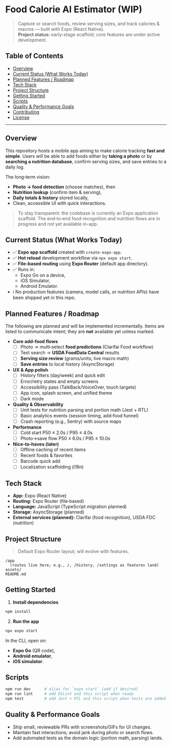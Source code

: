 # Food Calorie AI Estimator (WIP)

> Capture or search foods, review serving sizes, and track calories & macros — built with Expo (React Native).  
> **Project status:** early-stage scaffold; core features are under active development.

## Table of Contents
- [Overview](#overview)
- [Current Status (What Works Today)](#current-status-what-works-today)
- [Planned Features / Roadmap](#planned-features--roadmap)
- [Tech Stack](#tech-stack)
- [Project Structure](#project-structure)
- [Getting Started](#getting-started)
- [Scripts](#scripts)
- [Quality & Performance Goals](#quality--performance-goals)
- [Contributing](#contributing)
- [License](#license)

---

## Overview
This repository hosts a mobile app aiming to make calorie tracking **fast and simple**. Users will be able to add foods either by **taking a photo** or by **searching a nutrition database**, confirm serving sizes, and save entries to a daily log.

The long‑term vision:
- **Photo → food detection** (choose matches), then
- **Nutrition lookup** (confirm item & serving),
- **Daily totals & history** stored locally,
- Clean, accessible UI with quick interactions.

> To stay transparent: the codebase is currently an Expo application scaffold. The end‑to‑end food recognition and nutrition flows are in progress and not yet available in-app.

## Current Status (What Works Today)
- ✅ **Expo app scaffold** created with `create-expo-app`.
- ✅ **Hot reload** development workflow via `npx expo start`.
- ✅ **File‑based routing** using **Expo Router** (default app directory).
- ✅ Runs in:
    - Expo Go on a device,
    - iOS Simulator,
    - Android Emulator.
- ℹ️ No production features (camera, model calls, or nutrition APIs) have been shipped yet in this repo.

## Planned Features / Roadmap
The following are planned and will be implemented incrementally. Items are listed to communicate intent; they are **not** available yet unless marked.

- **Core add‑food flows**
    - [ ] Photo → multi‑select **food predictions** (Clarifai Food workflow)
    - [ ] Text search → **USDA FoodData Central** results
    - [ ] **Serving size review** (grams/units; live macro math)
    - [ ] **Save entries** to local history (AsyncStorage)

- **UX & App polish**
    - [ ] History filters (day/week) and quick edit
    - [ ] Error/retry states and empty screens
    - [ ] Accessibility pass (TalkBack/VoiceOver, touch targets)
    - [ ] App icon, splash screen, and unified theme
    - [ ] Dark mode

- **Quality & Observability**
    - [ ] Unit tests for nutrition parsing and portion math (Jest + RTL)
    - [ ] Basic analytics events (session timing, add‑food funnel)
    - [ ] Crash reporting (e.g., Sentry) with source maps

- **Performance**
    - [ ] Cold start P50 ≤ 2.0s / P95 ≤ 4.0s
    - [ ] Photo→save flow P50 ≤ 6.0s / P95 ≤ 10.0s

- **Nice‑to‑haves (later)**
    - [ ] Offline caching of recent items
    - [ ] Recent foods & favorites
    - [ ] Barcode quick add
    - [ ] Localization scaffolding (i18n)

## Tech Stack
- **App:** Expo (React Native)
- **Routing:** Expo Router (file‑based)
- **Language:** JavaScript (TypeScript migration planned)
- **Storage:** AsyncStorage (planned)
- **External services (planned):** Clarifai (food recognition), USDA FDC (nutrition)

## Project Structure
> Default Expo Router layout; will evolve with features.

```
/app
  (routes live here; e.g., /, /history, /settings as features land)
assets/
README.md
```

## Getting Started

1) **Install dependencies**
```bash
npm install
```

2) **Run the app**
```bash
npx expo start
```

In the CLI, open on:
- **Expo Go** (QR code),
- **Android emulator**,
- **iOS simulator**.

## Scripts
```bash
npm run dev      # alias for `expo start` (add if desired)
npm run lint     # add ESLint and this script when ready
npm test         # add Jest + RTL and this script when tests are added
```

## Quality & Performance Goals
- Ship small, reviewable PRs with screenshots/GIFs for UI changes.
- Maintain fast interactions; avoid jank during photo or search flows.
- Add automated tests as the domain logic (portion math, parsing) lands.
